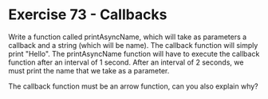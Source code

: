 # Exercise 73 - Callbacks
Write a function called printAsyncName, which will take as parameters a callback and a string (which will be name). The callback function will simply print "Hello". The printAsyncName function will have to execute the callback function after an interval of 1 second. After an interval of 2 seconds, we must print the name that we take as a parameter.

The callback function must be an arrow function, can you also explain why?

